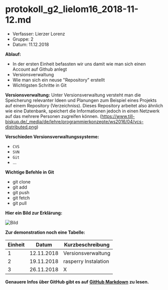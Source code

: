 # protokoll_g2_lielom16_2018-11-12.md

  * Verfasser:  Lierzer Lorenz
  * Gruppe:     2
  * Datum:      11.12.2018
  
  **Ablauf:**
  * In der ersten Einheit befassten wir uns damit wie man sich einen Account auf Github anlegt
  * Versionsverwaltung
  * Wie man sich ein neuse "Repository" erstellt
  * Wichtigsten Schritte in Git
  
  
  **Versionsverwaltung:**
  Unter Versionsverwaltung versteht man die Speicherung relevanter Ideen und Planungen zum Beispiel eines Projekts auf einem Repository       (Verzeichniss). Dieses Repository arbeitet also ähnlich wie eine Datenbank, speichert die Informationen jedoch in einen     Netzwerk auf das mehrere Personen zugreifen können.
  (https://www.till-biskup.de/_media/de/lehre/programmierkonzepte/ws2016/04/vcs-distributed.png)
  
   
          
  **Verschieden Versionsverwaltungssysteme:**
  * `CVS`
  * `SVN`
  * `Git`
  * ...
  
  
  **Wichtige Befehle in Git**
  * git clone
  * git add
  * git push
  * git fetch
  * git pull
  
  
  
  **Hier ein Bild zur Erklärung:**
  
  
  ![Bild](https://i.stack.imgur.com/MgaV9.png)
  
  
  


**Zur demonstration noch eine Tabelle:**
 
Einheit | Datum | Kurzbeschreibung
--------|-------|-----------------
1|12.11.2018|Versionsverwaltung
2|19.11.2018|rasperry Instalation
3|26.11.2018|X
  
  
**Genauere Infos über GitHub gibt es auf** [**GitHub Markdown**](https://guides.github.com/features/mastering-markdown/) **zu lesen.**
  
  
          
          
